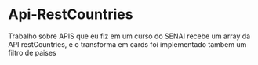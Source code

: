 # Api-RestCountries
Trabalho sobre APIS que eu fiz em um curso do SENAI
recebe um array da API restCountries, e o transforma em cards
foi implementado tambem um filtro de paises
